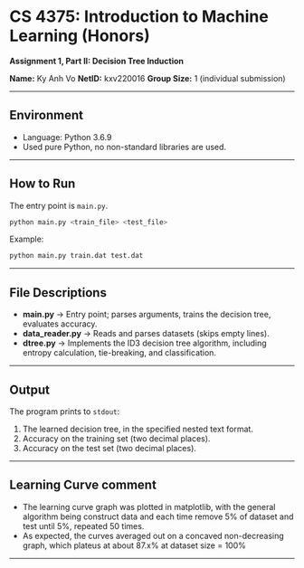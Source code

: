 # CS 4375: Introduction to Machine Learning (Honors)  
**Assignment 1, Part II: Decision Tree Induction**  

**Name:** Ky Anh Vo
**NetID:** kxv220016
**Group Size:** 1 (individual submission)

---

## Environment
- Language: Python 3.6.9  
- Used pure Python, no non-standard libraries are used.

---

## How to Run
The entry point is `main.py`.  

```bash
python main.py <train_file> <test_file>
```

Example:
```bash
python main.py train.dat test.dat
```

---

## File Descriptions
- **main.py** → Entry point; parses arguments, trains the decision tree, evaluates accuracy.  
- **data_reader.py** → Reads and parses datasets (skips empty lines).  
- **dtree.py** → Implements the ID3 decision tree algorithm, including entropy calculation, tie-breaking, and classification.  

---

## Output
The program prints to `stdout`:  
1. The learned decision tree, in the specified nested text format.  
2. Accuracy on the training set (two decimal places).  
3. Accuracy on the test set (two decimal places).  

---

## Learning Curve comment
- The learning curve graph was plotted in matplotlib, with the general algorithm being construct data and each time remove 5% of dataset and test until 5%, repeated 50 times.
- As expected, the curves averaged out on a concaved non-decreasing graph, which plateus at about 87.x% at dataset size = 100%

___

